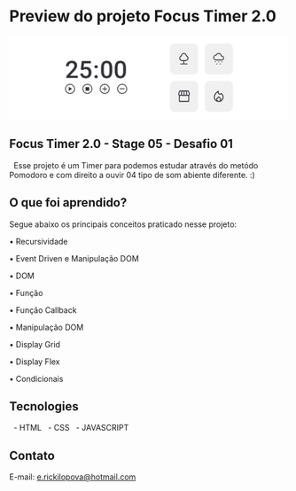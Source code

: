 # Preview do projeto Focus Timer 2.0
<img src="./github/preview.png" alt="Preview do Projeto"/>
  
## Focus Timer 2.0 - Stage 05 - Desafio 01
   Esse projeto é um Timer para podemos estudar através do metódo Pomodoro e com direito a ouvir 04 tipo de som abiente diferente. :)
    
## O que foi aprendido? 
 Segue abaixo os principais conceitos praticado nesse projeto:
 
 • Recursividade
 
 • Event Driven e Manipulação DOM
 
 • DOM
 
 • Função 
 
 • Função Callback 
 
 • Manipulação DOM 
 
 • Display Grid
 
 • Display Flex 
 
 • Condicionais
    
## Tecnologies 
   - HTML 
   - CSS 
   - JAVASCRIPT 
  
## Contato 
 E-mail: e.rickilopova@hotmail.com
